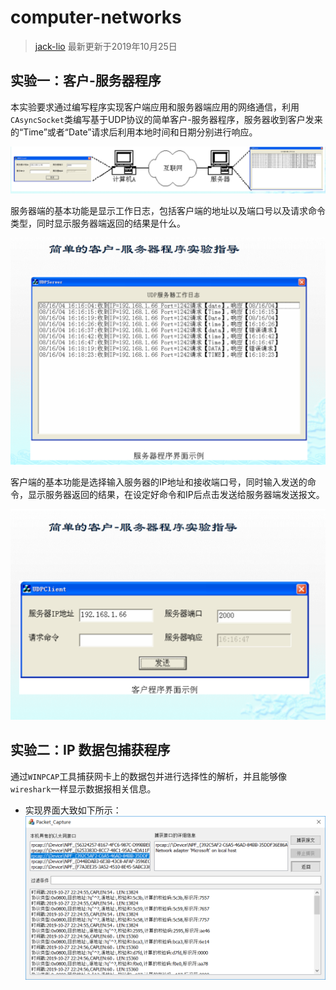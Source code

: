 # computer-networks
> [jack-lio](https://github.com/Jack-Lio) 最新更新于2019年10月25日

## 实验一：客户-服务器程序
本实验要求通过编写程序实现客户端应用和服务器端应用的网络通信，利用`CAsyncSocket`类编写基于UDP协议的简单客户-服务器程序，服务器收到客户发来的“Time”或者“Date”请求后利用本地时间和日期分别进行响应。

![实验总体要求](./proj1_client-server_program/figures/总体要求.png)

服务器端的基本功能是显示工作日志，包括客户端的地址以及端口号以及请求命令类型，同时显示服务器端返回的结果是什么。

![服务器端基本要求](./proj1_client-server_program/figures/服务器端基本要求.png)

客户端的基本功能是选择输入服务器的IP地址和接收端口号，同时输入发送的命令，显示服务器返回的结果，在设定好命令和IP后点击发送给服务器端发送报文。

![客户端基本要求](./proj1_client-server_program/figures/客户端基本要求.png)

## 实验二：IP 数据包捕获程序
通过`WINPCAP`工具捕获网卡上的数据包并进行选择性的解析，并且能够像`wireshark`一样显示数据报相关信息。
- 实现界面大致如下所示：
![界面](./proj2_packet_capture/figures/screen_v1.0.png)